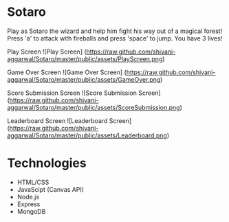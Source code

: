 # Sotaro
Play as Sotaro the wizard and help him fight his way out of a magical forest!
Press 'a' to attack with fireballs and press 'space' to jump. You have 3 lives!

Play Screen
![Play Screen] (https://raw.github.com/shivani-aggarwal/Sotaro/master/public/assets/PlayScreen.png)

Game Over Screen
![Game Over Screen] (https://raw.github.com/shivani-aggarwal/Sotaro/master/public/assets/GameOver.png)

Score Submission Screen
![Score Submission Screen] (https://raw.github.com/shivani-aggarwal/Sotaro/master/public/assets/ScoreSubmission.png)

Leaderboard Screen
![Leaderboard Screen] (https://raw.github.com/shivani-aggarwal/Sotaro/master/public/assets/Leaderboard.png)

# Technologies
* HTML/CSS
* JavaScipt (Canvas API)
* Node.js
* Express
* MongoDB
